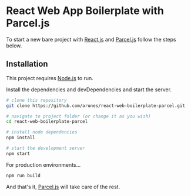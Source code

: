 # React Web App Boilerplate with Parcel.js

To start a new bare project with [React.js][react] and [Parcel.js][parcel] follow the steps below.

## Installation

This project requires [Node.js][node] to run.

Install the dependencies and devDependencies and start the server.

```sh
# clone this repository
git clone https://github.com/arunes/react-web-boilerplate-parcel.git

# navigate to project folder (or change it as you wish)
cd react-web-boilerplate-parcel

# install node dependencies
npm install

# start the development server
npm start
```

For production environments...

```sh
npm run build
```

And that's it, [Parcel.js][parcel] will take care of the rest.

[react]: <https://reactjs.org/>
[parcel]: <https://parceljs.org>
[node]: <https://nodejs.org/>